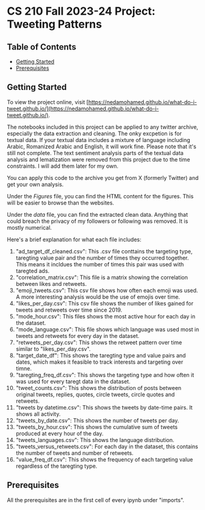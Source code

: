 # CS 210 Fall 2023-24 Project: Tweeting Patterns

## Table of Contents
- [Getting Started](#getting-started)
- [Prerequisites](#prerequisites)

## Getting Started

To view the project online, visit [https://nedamohamed.github.io/what-do-i-tweet.github.io/](https://nedamohamed.github.io/what-do-i-tweet.github.io/).


The notebooks included in this project can be applied to any twitter archive, especially the data extraction and cleaning. The onky excpetion is for textual data. If your textual data includes a mixture of language including Arabic, Romanized Arabic and English, it will work fine. Please note that it's still not complete. The text sentiment analysis parts of the textual data analysis and lematization were removed from this project due to the time constraints. I will add them later for my own.

You can apply this code to the archive you get from X (formerly Twitter) and get your own analysis.

Under the *Figures* file, you can find the HTML content for the figures. This will be easier to browse than the websites.

Under the *data* file, you can find the extracted clean data. Anything that could breach the privacy of my followers or following was removed. It is mostly numerical.

Here's a brief explanation for what each file includes:

1. "ad_target_df_cleaned.csv": This .csv file conttains the targeting type, taregting value pair and the number of times they occurred together. This means it incldues the number of times this pair was used with taregted ads.
2. "correlation_matrix.csv": This file is a matrix showing the correlation between likes and retweets.
3. "emoji_tweets.csv": This csv file shows how often each emoji was used. A more interesting analysis would be the use of emojis over time.
4. "likes_per_day.csv": This csv file shows the number of likes gained for tweets and retweets over time since 2019.
5. "mode_hour.csv": This files shows the most active hour for each day in the dataset.
6. "mode_language.csv": This file shows which language was used most in tweets and retweets for every day in the dataset.
7. "retweets_per_day.csv": This shows the retweet pattern over time similar to "likes_per_day.csv".
8. "target_date_df": This shows the taregting type and value pairs and dates, which makes it feasible to track interests and targeting over timne.
9. "taregting_freq_df.csv": This shows the targeting type and how often it was used for every taregt data in the dataset.
10. "tweet_counts.csv": This shows the distribution of posts between original tweets, replies, quotes, circle tweets, circle quotes and retweets.
11. "tweets by datetime.csv": This shows the tweets by date-time pairs. It shows all activity.
12. "tweets_by_date.csv": This shows the number of tweets per day.
13. "tweets_by_hour.csv": This shows the cumulative sum of tweets produced at every hour of the day.
14. "tweets_languages.csv": This shows the language distribution.
15. "tweets_versus_retweets.csv": For each day in the dataset, this contains the number of tweets and number of retweets.
16. "value_freq_df.csv": This shows the frequency of each targeting value regardless of the taregting type.

## Prerequisites

All the prerequisites are in the first cell of every ipynb under "imports".

